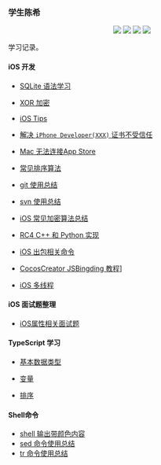### 学生陈希

<p align='center'>
<img src="https://img.shields.io/badge/platform-iOS-ff69b4.svg">
<img src="https://img.shields.io/badge/language-python-yellowgreen.svg">
<img src="https://img.shields.io/badge/language-shell-green.svg">
<img src="https://img.shields.io/badge/language-typeScript-red.svg">

学习记录。

#### iOS 开发

- [SQLite 语法学习](./articles/sql-study.md)
- [XOR 加密](./articles/xor.md) 
- [iOS Tips](./articles/ios-tips.md) 
- [解决 `iPhone Developer(XXX)` 证书不受信任](./articles/untrusted-certificate.md)
- [Mac 无法连接App Store](./articles/unable-connect-app-store.md)
- [常见排序算法](./articles/sort.md)
- [git 使用总结](./articles/learn-git.md)
- [svn 使用总结](./articles/svn-usage.md)
- [iOS 常见加密算法总结](./articles/data-encrypt.md)
- [RC4 C++ 和 Python 实现](./articles/RC4-implementation-for-C++-Python.md)
- [iOS 出包相关命令](./articles/security-usage.md)

- [CocosCreator JSBingding 教程](./articles/CocosCreator-JSBindings-Tutorial.md)]

- [iOS 多线程](./articles/iOS-multiple-thread.md)

#### iOS 面试题整理

- [iOS属性相关面试题](./articles/interview-iOS/property.md)

#### TypeScript 学习

- [基本数据类型](./articles/TypeScript-Study/basic-types.md)

- [变量](./articles/TypeScript-Study/variable.md)

- [排序](./articles/TypeScript-Study/sort.md)

#### Shell命令

- [shell 输出带颜色内容](./articles/shell-echo.md)
- [sed 命令使用总结](./articles/sed-usage.md)
- [tr 命令使用总结](./articles/tr-usage.md)